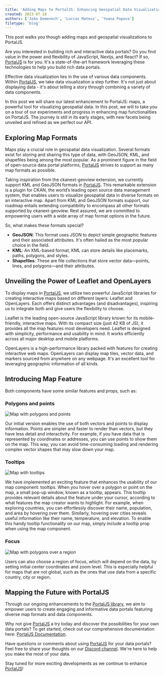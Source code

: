 ```yaml
---
title: 'Adding Maps to PortalJS: Enhancing Geospatial Data Visualization with PortalJS'
created: 2023-07-18
authors: ['João Demenech', 'Luccas Mateus', 'Yoana Popova']
filetype: 'blog'
---
```


This post walks you though adding maps and geospatial visualizations to PortalJS.

Are you interested in building rich and interactive data portals? Do you find value in the power and flexibility of JavaScript, Nextjs, and React? If so, [PortalJS](https://portaljs.org/) is for you. It's a state-of-the-art framework leveraging these technologies to help you build rich data portals.

Effective data visualization lies in the use  of various data components. Within [PortalJS](https://portaljs.org/), we take data visualization a step further. It's not just about displaying data - it's about telling a story through combining a variety of data components.

In this post we will share our latest enhancement to PortalJS: maps, a powerful tool for visualizing geospatial data. In this post, we will to take you on a tour of our experiments and progress in enhancing map functionalities on PortalJS. The journey is still in its early stages, with new facets being unveiled and refined as we perfect our API.

## Exploring Map Formats

Maps play a crucial role in geospatial data visualization. Several formats exist for storing and sharing this type of data, with GeoJSON, KML, and shapefiles being among the most popular. As a prominent figure in the field of open-source data portal platforms, [PortalJS](https://portaljs.org/) strives to support as many map formats as possible.

Taking inspiration from the ckanext-geoview extension, we currently support KML and GeoJSON formats in [PortalJS](https://portaljs.org/). This remarkable extension is a plugin for CKAN, the world’s leading open source data management system, that enables users to visualize geospatial data in diverse formats on an interactive map. Apart from KML and GeoJSON formats support, our roadmap entails extending compatibility to encompass all other formats supported by ckanext-geoview. Rest assured, we are committed to empowering users with a wide array of map format options in the future.

So, what makes these formats special?

- **GeoJSON**: This format uses JSON to depict simple geographic features and their associated attributes. It's often hailed as the most popular choice in the field.
- **KML**: An XML-based format, KML can store details like placemarks, paths, polygons, and styles.
- **Shapefiles**: These are file collections that store vector data—points, lines, and polygons—and their attributes.

## Unveiling the Power of Leaflet and OpenLayers

To display maps in [PortalJS](https://portaljs.org/), we utilize two powerful JavaScript libraries for creating interactive maps based on different layers: Leaflet and OpenLayers. Each offers distinct advantages (and disadvantages), inspiring us to integrate both and give users the flexibility to choose.

Leaflet is the leading open-source JavaScript library known for its mobile-friendly, interactive maps. With its compact size (just 42 KB of JS), it provides all the map features most developers need. Leaflet is designed with simplicity, performance and usability in mind. It works efficiently across all major desktop and mobile platforms.

OpenLayers is a high-performance library packed with features for creating interactive web maps. OpenLayers can display map tiles, vector data, and markers sourced from anywhere on any webpage. It's an excellent tool for leveraging geographic information of all kinds.

## Introducing Map Feature

Both components have some similar features and props, such as:

### Polygons and points

![Map with polygons and points](/assets/blog/2023-07-18-map-polygons-and-points.png)

Our initial version enables the use of both vectors and points to display information. Points are simpler and faster to render than vectors, but they have less detail and interactivity. For example, if you have data that is represented by coordinates or addresses, you can use points to show them on the map. This way, you can avoid time-consuming loading and rendering complex vector shapes that may slow down your map.

### Tooltips

![Map with tooltips](/assets/blog/2023-07-18-map-tooltips.png)

We have implemented an exciting feature that enhances the usability of our map component: tooltips. When you hover over a polygon or point on the map, a small pop-up window, known as a tooltip, appears. This tooltip provides relevant details about the feature under your cursor, according to what features the map creator wants to highlight. For example, when exploring countries, you can effortlessly discover their name, population, and area by hovering over them. Similarly, hovering over cities reveals useful information like their name, temperature, and elevation. To enable this handy tooltip functionality on our map, simply include a tooltip prop when using the map component.

### Focus

![Map with polygons over a region](/assets/blog/2023-07-18-map-polygons-on-region.png)

Users can also choose a region of focus, which will depend on the data, by setting initial center coordinates and zoom level. This is especially helpful for maps that are not global, such as the ones that use data from a specific country, city or region.

## Mapping the Future with PortalJS

Through our ongoing enhancements to the [PortalJS library](https://storybook.portaljs.org/), we aim to empower users to create engaging and informative data portals featuring diverse map formats and data components.

Why not give [PortalJS](https://portaljs.org/) a try today and discover the possibilities for your own data portals? To get started, check out our comprehensive documentation here: [PortalJS Documentation](https://portaljs.org/docs).

Have questions or comments about using [PortalJS](https://portaljs.org/) for your data portals? Feel free to share your thoughts on our [Discord channel](https://discord.com/invite/EeyfGrGu4U). We're here to help you make the most of your data.

Stay tuned for more exciting developments as we continue to enhance [PortalJS](https://portaljs.org/)!
